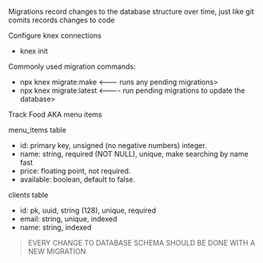 Migrations record changes to the database structure over time, just like git comits records changes to code

Configure knex connections

- knex init

Commonly used migration commands:

- npx knex migrate:make <name> <--- runs any pending migrations>
- npx knex migrate:latest <---- run pending migrations to update the database>

Track Food AKA menu items

menu_items table
- id: primary key, unsigned (no negative numbers) integer.
- name: string, required (NOT NULL), unique, make searching by name fast
- price: floating point, not required.
- available: boolean, default to false.

clients table
- id: pk, uuid, string (128), unique, required
- email: string, unique, indexed
- name: string, indexed

> EVERY CHANGE TO DATABASE SCHEMA SHOULD BE DONE WITH A NEW MIGRATION



